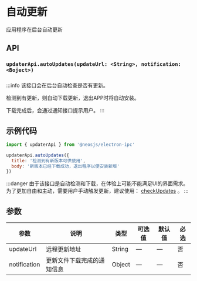 # 自动更新

应用程序在后台自动更新


## API
### `updaterApi.autoUpdates(updateUrl: <String>, notification: <Boject>)`
### 

:::info
该接口会在后台自动检查是否有更新。

检测到有更新，则自动下载更新，退出APP时将自动安装。

下载完成后，会通过通知接口提示用户。
:::

## 示例代码
```js
import { updaterApi } from '@neosjs/electron-ipc'

updaterApi.autoUpdates({
  title: '检测到有新版本可供使用',
  body: '新版本已经下载成功，退出程序以便安装新版'
})
```

:::danger
由于该接口是自动检测和下载，在体验上可能不能满足UI的界面需求。为了更加自由和主动，需要用户手动触发更新，建议使用： [checkUpdates](/updater/checkUpdates.html) 。
:::

## 参数

| 参数 | 说明    | 类型   | 可选值 | 默认值 |必选 |
| ---- | ------- | ------ | ------ | ------ | ------ |
| updateUrl | 远程更新地址 | String | —      | —      | 否      |
| notification | 更新文件下载完成的通知信息 | Object | —      | —      | 否      |
